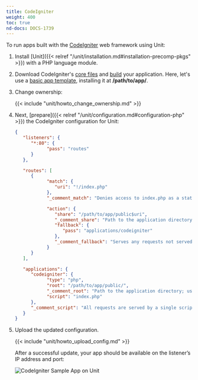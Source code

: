 ```yaml
---
title: CodeIgniter
weight: 400
toc: true
nd-docs: DOCS-1739
---
```


To run apps built with the [CodeIgniter](https://codeigniter.com) web
framework using Unit:

1. Install [Unit]({{< relref "/unit/installation.md#installation-precomp-pkgs" >}}) with a PHP language module.

2. Download CodeIgniter's [core files](https://codeigniter.com/user_guide/installation/index.html) and [build](https://codeigniter.com/user_guide/tutorial/index.html) your application.
   Here, let's use a [basic app template](https://forum.codeigniter.com/thread-73103.html), installing it at
   **/path/to/app/**.

3. Change ownership:

   {{< include "unit/howto_change_ownership.md" >}}


4. Next, [prepare]({{< relref "/unit/configuration.md#configuration-php" >}})
   the CodeIgniter configuration for Unit:

   ```json
   {
      "listeners": {
         "*:80": {
               "pass": "routes"
         }
      },

      "routes": [
         {
               "match": {
                  "uri": "!/index.php"
               },
               "_comment_match": "Denies access to index.php as a static file",

               "action": {
                  "share": "/path/to/app/public$uri",
                  "_comment_share": "Path to the application directory; use a real path in your configuration",
                  "fallback": {
                     "pass": "applications/codeigniter"
                  },
                  "_comment_fallback": "Serves any requests not served with the 'share' immediately above"
               }
         }
      ],

      "applications": {
         "codeigniter": {
               "type": "php",
               "root": "/path/to/app/public/",
               "_comment_root": "Path to the application directory; use a real path in your configuration",
               "script": "index.php"
         },
         "_comment_script": "All requests are served by a single script"
      }
   }
   ```

5. Upload the updated configuration.

   {{< include "unit/howto_upload_config.md" >}}

   After a successful update, your app should be available on the listener’s IP
   address and port:

   ![CodeIgniter Sample App on Unit](/unit/images/codeigniter.png)
